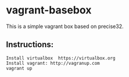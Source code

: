 vagrant-basebox
===============

This is a simple vagrant box based on precise32.



## Instructions:
    Install virtualbox  https://virtualbox.org
    Install vagrant: http://vagranup.com
    vagrant up


